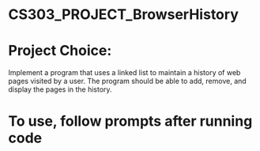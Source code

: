 # CS303_PROJECT_BrowserHistory
# Project Choice:
Implement a program that uses a linked list to maintain a history of web pages visited by a user. The program should be able to add, remove, and display the pages in the history.
# To use, follow prompts after running code
